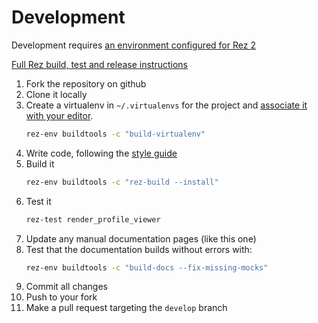 # Development

Development requires [an environment configured for Rez 2](http://mydw.anim.dreamworks.com/display/SCM/Building+Python+Packages+for+Rez+2#BuildingPythonPackagesforRez2-Pre-releaseRez2Setup)

[Full Rez build, test and release instructions](http://mydw.anim.dreamworks.com/display/SCM/Building+Python+Packages+for+Rez+2)

1. Fork the repository on github
1. Clone it locally
1. Create a virtualenv in `~/.virtualenvs` for the project and [associate it with
   your editor](http://mydw.anim.dreamworks.com/display/TD/Using+PyCharm+for+Pipeline+Development#UsingPyCharmforPipelineDevelopment-UseyourvirtualenvinPyCharm).
   ``` bash
   rez-env buildtools -c "build-virtualenv"
   ```
1. Write code, following the [style guide](http://mydw.anim.dreamworks.com/display/STANDARDS/Python+Coding+Standards)
1. Build it
   ``` bash
   rez-env buildtools -c "rez-build --install"
   ```
1. Test it
   ``` bash
   rez-test render_profile_viewer
   ```
1. Update any manual documentation pages (like this one)
1. Test that the documentation builds without errors with:
   ``` bash
   rez-env buildtools -c "build-docs --fix-missing-mocks"
   ```
1. Commit all changes
1. Push to your fork
1. Make a pull request targeting the `develop` branch
